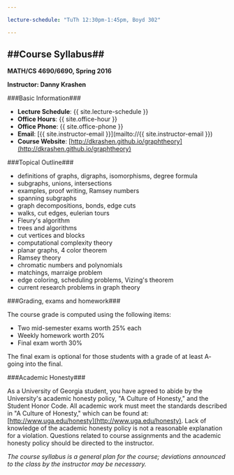 ```yaml
---

lecture-schedule: "TuTh 12:30pm-1:45pm, Boyd 302"

---
```


##Course Syllabus##
---

**MATH/CS 4690/6690, Spring 2016**

**Instructor: Danny Krashen**


###Basic  Information###

 - **Lecture Schedule**: {{ site.lecture-schedule }}
 - **Office Hours**: {{ site.office-hour }}
 - **Office Phone**: {{ site.office-phone }}
 - **Email**:  [{{ site.instructor-email }}](mailto://{{ site.instructor-email }})
 - **Course Website**: [http://dkrashen.github.io/graphtheory](http://dkrashen.github.io/graphtheory)

###Topical Outline###

 - definitions of graphs, digraphs, isomorphisms, degree formula
 - subgraphs, unions, intersections
 - examples, proof writing, Ramsey numbers
 - spanning subgraphs
 - graph decompositions, bonds, edge cuts
 - walks, cut edges, eulerian tours
 - Fleury\'s algorithm
 - trees and algorithms
 - cut vertices and blocks
 - computational complexity theory
 - planar graphs, 4 color theorem
 - Ramsey theory
 - chromatic numbers and polynomials
 - matchings, marraige problem
 - edge coloring, scheduling problems, Vizing\'s theorem
 - current research problems in graph theory

###Grading, exams and homework###

The course grade is computed using the following items:

 - Two mid-semester exams worth 25% each
 - Weekly homework worth 20%
 - Final exam worth 30%

The final exam is optional for those students with a grade of at least A- going into the final.

###Academic Honesty###

As a University of Georgia student, you have agreed to abide by the
University\'s academic honesty policy, \"A Culture of Honesty,\" and the
Student Honor Code. All academic work must meet the standards described in \"A Culture of Honesty,\" which can be found at:
[http://www.uga.edu/honesty](http://www.uga.edu/honesty). Lack
of knowledge of the academic honesty policy is not a reasonable explanation
for a violation.  Questions related to course assignments and the academic
honesty policy should be directed to the instructor.





*The course syllabus is a general plan for the course; deviations
announced to the class by the instructor may be necessary.*
